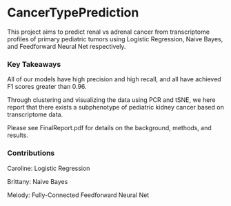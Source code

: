 # CancerTypePrediction
This project aims to predict renal vs adrenal cancer from transcriptome profiles of primary pediatric tumors using Logistic Regression, Naive Bayes, and Feedforward Neural Net respectively.
### Key Takeaways
All of our models have high precision and high recall, and all have achieved F1 scores greater than 0.96.

Through clustering and visualizing the data using PCR and tSNE, we here report that there exists a subphenotype of pediatric kidney cancer based on transcriptome data.

Please see FinalReport.pdf for details on the background, methods, and results.
### Contributions
Caroline: Logistic Regression

Brittany: Naive Bayes

Melody: Fully-Connected Feedforward Neural Net
